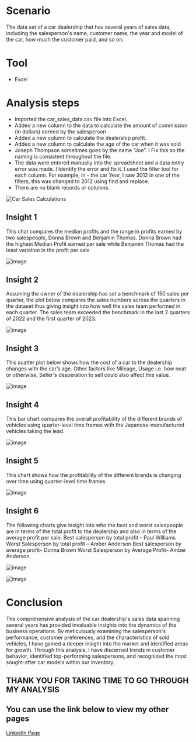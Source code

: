 # Scenario
 The data set of a car dealership that has several years of sales data, including the salesperson's name, customer name, the year and model of the car, how much the customer paid, and so on.

# Tool
- Excel

# Analysis steps 
- Imported the car_sales_data.csv file into Excel.
- Added a new column to the data to calculate the amount of commission (in dollars) earned by the salesperson
- Added a new column to calculate the dealership profit.
- Added a new column to calculate the age of the car when it was sold 
- Joseph Thompson sometimes goes by the name “Joe”. I Fix this so the naming is consistent throughout the file.
- The data were entered manually into the spreadsheet and a data entry error was made. I Identify the error and fix it. I used the filter tool for each column. For example, in - the car Year, I saw 3012 in one of the filters, this was changed to 2012 using find and replace.
- There are no blank records or columns.


![Car Sales Calculations](https://github.com/olaseindesam/Car-Sales-Data-analysis-Using-Excel-VLOOKUP-Pivot-table-and-Graph-/assets/53903205/9ed88d64-3ea0-4008-a2d1-7ac2c3c6fd44)



## Insight 1
This chat compares the median profits and the range in profits earned by two salespeople, Donna Brown and Benjamin Thomas. Donna Brown had the highest Median Profit earned per sale while Benjamin Thomas had the least variation in the profit per sale 

![image](https://github.com/olaseindesam/Car-Sales-Data-analysis-Using-Excel-VLOOKUP-Pivot-table-and-Graph-/assets/53903205/8c1e4f7e-8905-47a0-b0df-6efb52be93cc)


## Insight 2
Assuming the owner of the dealership has set a benchmark of 150 sales per quarter, the plot below compares the sales numbers across the quarters in the dataset thus giving insight into how well the sales team performed in each quarter. The sales team exceeded the benchmark in the last 2 quarters of 2022 and the first quarter of 2023.

![image](https://github.com/olaseindesam/Car-Sales-Data-analysis-Using-Excel-VLOOKUP-Pivot-table-and-Graph-/assets/53903205/8a933314-b796-4af9-8bae-6057a06fc1ac)


## Insight 3
This scatter plot below shows how the cost of a car to the dealership changes with the car’s age. Other factors like Mileage, Usage i.e. how neat or otherwise, Seller's desperation to sell could also affect this value.

![image](https://github.com/olaseindesam/Car-Sales-Data-analysis-Using-Excel-VLOOKUP-Pivot-table-and-Graph-/assets/53903205/f68ca6d0-a835-4010-8450-bb43541a3767)

## Insight 4
This bar chart compares the overall profitability of the different brands of vehicles using quarter-level time frames with the Japanese-manufactured vehicles taking the lead. 

![image](https://github.com/olaseindesam/Car-Sales-Data-analysis-Using-Excel-VLOOKUP-Pivot-table-and-Graph-/assets/53903205/6ed5eeec-ea0e-4bf8-bb4f-1affb31b24f2)

## Insight 5
 This chart shows how the profitability of the different brands is changing over time using quarter-level time frames
 
 ![image](https://github.com/olaseindesam/Car-Sales-Data-analysis-Using-Excel-VLOOKUP-Pivot-table-and-Graph-/assets/53903205/640f6027-dd77-4473-9dc5-605f9b40f948)

## Insight 6
The following charts give insight into who the best and worst salespeople are in terms of the total profit to the dealership and also in terms of the average profit per sale.
Best salesperson by total profit – Paul Williams
Worst Salesperson by total profit – Amber Anderson
Best salesperson by average profit– Donna Brown
Worst Salesperson by Average Profit– Amber Anderson 

![image](https://github.com/olaseindesam/Car-Sales-Data-analysis-Using-Excel-VLOOKUP-Pivot-table-and-Graph-/assets/53903205/b82f6fe2-ee50-4aa5-9b29-9cd2394d15d4)

![image](https://github.com/olaseindesam/Car-Sales-Data-analysis-Using-Excel-VLOOKUP-Pivot-table-and-Graph-/assets/53903205/592610c7-9982-4331-af2d-27f5e1094162)

# Conclusion

The comprehensive analysis of the car dealership's sales data spanning several years has provided invaluable insights into the dynamics of the business operations. By meticulously examining the salesperson's performance, customer preferences, and the characteristics of sold vehicles, I have gained a deeper insight into the market and identified areas for growth.
Through this analysis, I have discerned trends in customer behavior, identified top-performing salespersons, and recognized the most sought-after car models within our inventory.

## THANK YOU FOR TAKING TIME TO GO THROUGH MY ANALYSIS

## You can use the link below to view my other pages
[LinkedIn Page](https://www.linkedin.com/in/samuelolaseinde/)
